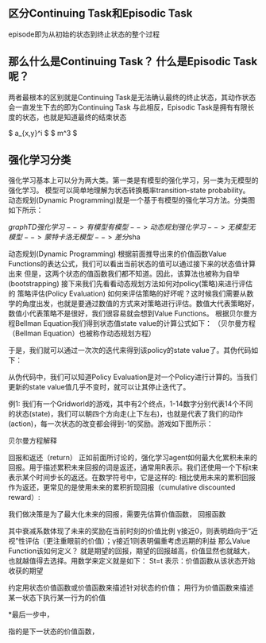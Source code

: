 ## 区分Continuing Task和Episodic Task
episode即为从初始的状态到终止状态的整个过程
## 那么什么是Continuing Task？ 什么是Episodic Task呢？
两者最根本的区别就是Continuing Task是无法确认最终的终止状态，其动作状态会一直发生下去的即为Continuing Task
与此相反，Episodic Task是拥有有限长度的状态，也就是知道最终的结束状态

$ a_{x,y}^i $ 
$ m^3 $
## 强化学习分类
强化学习基本上可以分为两大类。第一类是有模型的强化学习，另一类为无模型的强化学习。
模型可以简单地理解为状态转换概率transition-state probability。
动态规划(Dynamic Programming)就是一个基于有模型的强化学习方法。分类图如下所示：

$graph TD
强化学习-->有模型
有模型-->动态规划
强化学习-->无模型
无模型-->蒙特卡洛
无模型-->差分$sha


动态规划(Dynamic Programming)
根据前面推导出来的价值函数Value Functions的表达公式，我们可以看出当前状态的值可以通过接下来的状态值计算出来
但是，这两个状态的值函数我们都不知道。因此，该算法也被称为自举(bootstrapping)
接下来我们先看看动态规划方法如何对policy(策略)来进行评估的
策略评估(Policy Evaluation)
如何来评估策略的好坏呢？这时候我们需要从数学的角度出发，也就是要通过数值的方式来对策略进行评估。数值大代表策略好，数值小代表策略不是很好，我们很容易就会想到Value Functions。
根据贝尔曼方程Bellman Equation我们得到状态值state value的计算公式如下：
（贝尔曼方程（Bellman Equation）也被称作动态规划方程）


                        
于是，我们就可以通过一次次的迭代来得到该policy的state value了。其伪代码如下：

从伪代码中，我们可以知道Policy Evaluation是对一个Policy进行计算的。当我们更新的state value值几乎不变时，就可以让其停止迭代了。


例1: 我们有一个Gridworld的游戏，其中有2个终点，1-14数字分别代表14个不同的状态(state)，我们可以朝四个方向走(上下左右)，也就是代表了我们的动作(action)，每一次状态的改变都会得到-1的奖励。游戏如下图所示：




贝尔曼方程解释


回报和返还（return）
正如前面所讨论的，强化学习agent如何最大化累积未来的回报。用于描述累积未来回报的词是返还，通常用R表示。我们还使用一个下标t来表示某个时间步长的返还。在数学符号中，它是这样的:
相比使用未来的累积回报作为返还，更常见的是使用未来的累积折现回报（cumulative discounted reward）:

我们做决策是为了最大化未来的回报，需要先估算价值函数，
回报函数

其中衰减系数体现了未来的奖励在当前时刻的价值比例
γ接近0，则表明趋向于“近视”性评估（更注重眼前的价值）；γ接近1则表明偏重考虑远期的利益
那么Value Function该如何定义？
就是期望的回报，期望的回报越高，价值显然也就越大，也就越值得去选择。用数学来定义就是如下：
St=t 表示：价值函数从该状态开始收获的期望

约定用状态价值函数或价值函数来描述针对状态的价值；
用行为价值函数来描述某一状态下执行某一行为的价值

*最后一步中，

指的是下一状态的价值函数，










